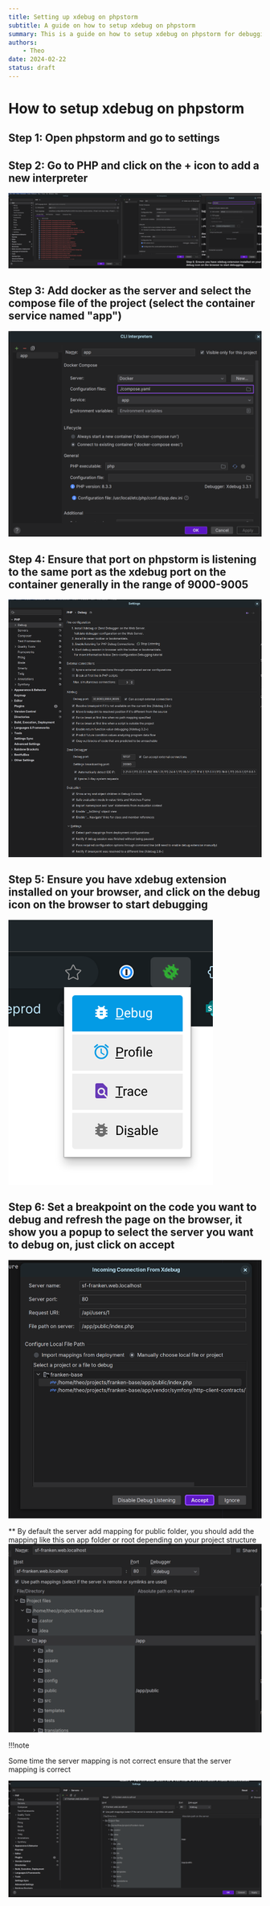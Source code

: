 ```yaml
---
title: Setting up xdebug on phpstorm
subtitle: A guide on how to setup xdebug on phpstorm
summary: This is a guide on how to setup xdebug on phpstorm for debugging your code
authors:
    - Theo
date: 2024-02-22
status: draft
---
```


# How to setup xdebug on phpstorm

## Step 1: Open phpstorm and go to settings

## Step 2: Go to PHP and click on the + icon to add a new interpreter
![img_1.png](img_1.png)

## Step 3: Add docker as the server and select the compose file of the project (select the container service named "app")
![img_2.png](img_2.png)

## Step 4: Ensure that port on phpstorm is listening to the same port as the xdebug port on the container generally in the range of 9000-9005
![img_3.png](img_3.png)

## Step 5: Ensure you have xdebug extension installed on your browser, and click on the debug icon on the browser to start debugging
![img_4.png](img_4.png)

## Step 6: Set a breakpoint on the code you want to debug and refresh the page on the browser, it show you a popup to select the server you want to debug on, just click on accept
![img_5.png](img_5.png)

** By default the server add mapping for public folder, you should add the mapping like this on app folder or root depending on your project structure
![img_6.png](img_6.png)


!!!note
    
Some time the server mapping is not correct ensure that the server mapping is correct

![img.png](img.png)